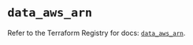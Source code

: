 # `data_aws_arn`

Refer to the Terraform Registry for docs: [`data_aws_arn`](https://registry.terraform.io/providers/hashicorp/aws/4.54.0/docs/data-sources/arn).

